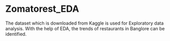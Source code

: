 # Zomatorest_EDA
The dataset which is downloaded from Kaggle is used for Exploratory data analysis. With the help of EDA, the trends of restaurants in Banglore can be identified.
